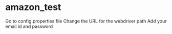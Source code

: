 # amazon_test
Go to config.properties file
Change the URL for the webdriver path
Add your email id and password 
